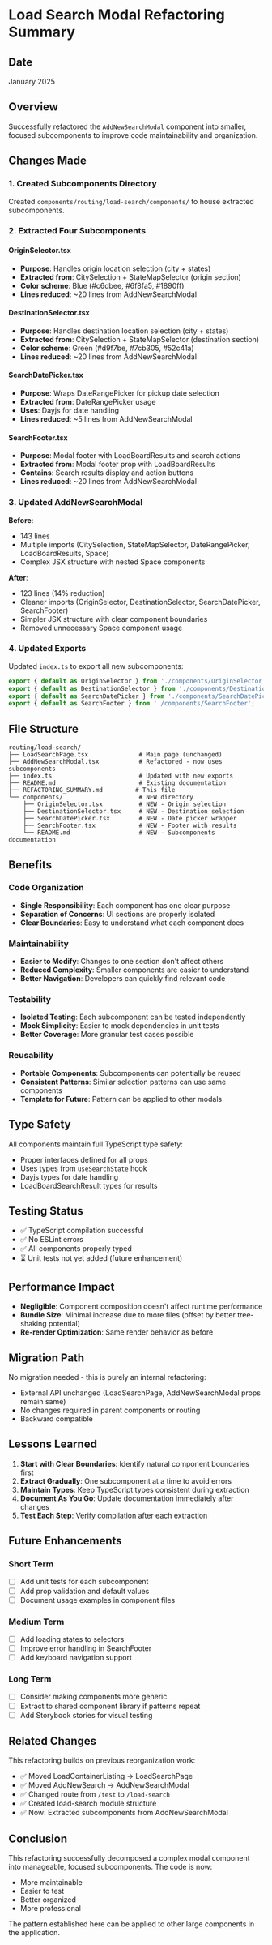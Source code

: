 # Load Search Modal Refactoring Summary

## Date

January 2025

## Overview

Successfully refactored the `AddNewSearchModal` component into smaller, focused subcomponents to improve code maintainability and organization.

## Changes Made

### 1. Created Subcomponents Directory

Created `components/routing/load-search/components/` to house extracted subcomponents.

### 2. Extracted Four Subcomponents

#### OriginSelector.tsx

- **Purpose**: Handles origin location selection (city + states)
- **Extracted from**: CitySelection + StateMapSelector (origin section)
- **Color scheme**: Blue (#c6dbee, #6f8fa5, #1890ff)
- **Lines reduced**: ~20 lines from AddNewSearchModal

#### DestinationSelector.tsx

- **Purpose**: Handles destination location selection (city + states)
- **Extracted from**: CitySelection + StateMapSelector (destination section)
- **Color scheme**: Green (#d9f7be, #7cb305, #52c41a)
- **Lines reduced**: ~20 lines from AddNewSearchModal

#### SearchDatePicker.tsx

- **Purpose**: Wraps DateRangePicker for pickup date selection
- **Extracted from**: DateRangePicker usage
- **Uses**: Dayjs for date handling
- **Lines reduced**: ~5 lines from AddNewSearchModal

#### SearchFooter.tsx

- **Purpose**: Modal footer with LoadBoardResults and search actions
- **Extracted from**: Modal footer prop with LoadBoardResults
- **Contains**: Search results display and action buttons
- **Lines reduced**: ~20 lines from AddNewSearchModal

### 3. Updated AddNewSearchModal

**Before**:

- 143 lines
- Multiple imports (CitySelection, StateMapSelector, DateRangePicker, LoadBoardResults, Space)
- Complex JSX structure with nested Space components

**After**:

- 123 lines (14% reduction)
- Cleaner imports (OriginSelector, DestinationSelector, SearchDatePicker, SearchFooter)
- Simpler JSX structure with clear component boundaries
- Removed unnecessary Space component usage

### 4. Updated Exports

Updated `index.ts` to export all new subcomponents:

```typescript
export { default as OriginSelector } from './components/OriginSelector';
export { default as DestinationSelector } from './components/DestinationSelector';
export { default as SearchDatePicker } from './components/SearchDatePicker';
export { default as SearchFooter } from './components/SearchFooter';
```

## File Structure

```
routing/load-search/
├── LoadSearchPage.tsx              # Main page (unchanged)
├── AddNewSearchModal.tsx           # Refactored - now uses subcomponents
├── index.ts                        # Updated with new exports
├── README.md                       # Existing documentation
├── REFACTORING_SUMMARY.md         # This file
└── components/                     # NEW directory
    ├── OriginSelector.tsx          # NEW - Origin selection
    ├── DestinationSelector.tsx     # NEW - Destination selection
    ├── SearchDatePicker.tsx        # NEW - Date picker wrapper
    ├── SearchFooter.tsx            # NEW - Footer with results
    └── README.md                   # NEW - Subcomponents documentation
```

## Benefits

### Code Organization

- **Single Responsibility**: Each component has one clear purpose
- **Separation of Concerns**: UI sections are properly isolated
- **Clear Boundaries**: Easy to understand what each component does

### Maintainability

- **Easier to Modify**: Changes to one section don't affect others
- **Reduced Complexity**: Smaller components are easier to understand
- **Better Navigation**: Developers can quickly find relevant code

### Testability

- **Isolated Testing**: Each subcomponent can be tested independently
- **Mock Simplicity**: Easier to mock dependencies in unit tests
- **Better Coverage**: More granular test cases possible

### Reusability

- **Portable Components**: Subcomponents can potentially be reused
- **Consistent Patterns**: Similar selection patterns can use same components
- **Template for Future**: Pattern can be applied to other modals

## Type Safety

All components maintain full TypeScript type safety:

- Proper interfaces defined for all props
- Uses types from `useSearchState` hook
- Dayjs types for date handling
- LoadBoardSearchResult types for results

## Testing Status

- ✅ TypeScript compilation successful
- ✅ No ESLint errors
- ✅ All components properly typed
- ⏳ Unit tests not yet added (future enhancement)

## Performance Impact

- **Negligible**: Component composition doesn't affect runtime performance
- **Bundle Size**: Minimal increase due to more files (offset by better tree-shaking potential)
- **Re-render Optimization**: Same render behavior as before

## Migration Path

No migration needed - this is purely an internal refactoring:

- External API unchanged (LoadSearchPage, AddNewSearchModal props remain same)
- No changes required in parent components or routing
- Backward compatible

## Lessons Learned

1. **Start with Clear Boundaries**: Identify natural component boundaries first
2. **Extract Gradually**: One subcomponent at a time to avoid errors
3. **Maintain Types**: Keep TypeScript types consistent during extraction
4. **Document As You Go**: Update documentation immediately after changes
5. **Test Each Step**: Verify compilation after each extraction

## Future Enhancements

### Short Term

- [ ] Add unit tests for each subcomponent
- [ ] Add prop validation and default values
- [ ] Document usage examples in component files

### Medium Term

- [ ] Add loading states to selectors
- [ ] Improve error handling in SearchFooter
- [ ] Add keyboard navigation support

### Long Term

- [ ] Consider making components more generic
- [ ] Extract to shared component library if patterns repeat
- [ ] Add Storybook stories for visual testing

## Related Changes

This refactoring builds on previous reorganization work:

- ✅ Moved LoadContainerListing → LoadSearchPage
- ✅ Moved AddNewSearch → AddNewSearchModal
- ✅ Changed route from `/test` to `/load-search`
- ✅ Created load-search module structure
- ✅ Now: Extracted subcomponents from AddNewSearchModal

## Conclusion

This refactoring successfully decomposed a complex modal component into manageable, focused subcomponents. The code is now:

- More maintainable
- Easier to test
- Better organized
- More professional

The pattern established here can be applied to other large components in the application.
